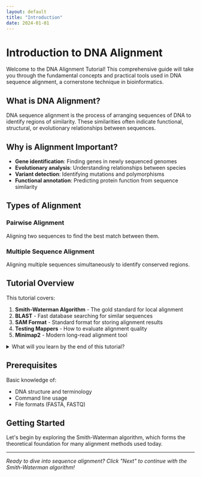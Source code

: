 ```yaml
---
layout: default
title: "Introduction"
date: 2024-01-01
---
```


# Introduction to DNA Alignment

Welcome to the DNA Alignment Tutorial! This comprehensive guide will take you through the fundamental concepts and practical tools used in DNA sequence alignment, a cornerstone technique in bioinformatics.

## What is DNA Alignment?

DNA sequence alignment is the process of arranging sequences of DNA to identify regions of similarity. These similarities often indicate functional, structural, or evolutionary relationships between sequences.

## Why is Alignment Important?

- **Gene identification**: Finding genes in newly sequenced genomes
- **Evolutionary analysis**: Understanding relationships between species
- **Variant detection**: Identifying mutations and polymorphisms
- **Functional annotation**: Predicting protein function from sequence similarity

## Types of Alignment

### Pairwise Alignment
Aligning two sequences to find the best match between them.

### Multiple Sequence Alignment
Aligning multiple sequences simultaneously to identify conserved regions.

## Tutorial Overview

This tutorial covers:

1. **Smith-Waterman Algorithm** - The gold standard for local alignment
2. **BLAST** - Fast database searching for similar sequences
3. **SAM Format** - Standard format for storing alignment results
4. **Testing Mappers** - How to evaluate alignment quality
5. **Minimap2** - Modern long-read alignment tool

<details markdown="1">
  <summary>What will you learn by the end of this tutorial?</summary>
  
  By completing this tutorial, you will:
  - Understand the mathematical foundations of sequence alignment
  - Know how to use popular alignment tools effectively
  - Be able to interpret alignment results and quality metrics
  - Understand standard file formats used in bioinformatics
  - Have hands-on experience with real alignment scenarios

</details>

## Prerequisites

Basic knowledge of:
- DNA structure and terminology
- Command line usage
- File formats (FASTA, FASTQ)

## Getting Started

Let's begin by exploring the Smith-Waterman algorithm, which forms the theoretical foundation for many alignment methods used today.

---

*Ready to dive into sequence alignment? Click "Next" to continue with the Smith-Waterman algorithm!*